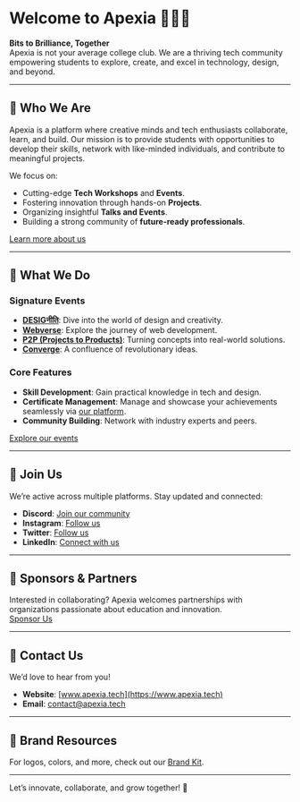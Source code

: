 # Welcome to Apexia 👨‍💻🌟

**Bits to Brilliance, Together**  
Apexia is not your average college club. We are a thriving tech community empowering students to explore, create, and excel in technology, design, and beyond.

---

## 🌟 Who We Are

Apexia is a platform where creative minds and tech enthusiasts collaborate, learn, and build. Our mission is to provide students with opportunities to develop their skills, network with like-minded individuals, and contribute to meaningful projects.  

We focus on:
- Cutting-edge **Tech Workshops** and **Events**.
- Fostering innovation through hands-on **Projects**.
- Organizing insightful **Talks and Events**.
- Building a strong community of **future-ready professionals**.

[Learn more about us](https://www.apexia.tech)

---

## 🚀 What We Do

### Signature Events
- **[DESIGनीति](https://www.apexia.tech/blog)**: Dive into the world of design and creativity.
- **[Webverse](https://www.apexia.tech/blog)**: Explore the journey of web development.
- **[P2P (Projects to Products)](https://www.apexia.tech/blog)**: Turning concepts into real-world solutions.
- **[Converge](https://www.apexia.tech/events)**: A confluence of revolutionary ideas.

### Core Features
- **Skill Development**: Gain practical knowledge in tech and design.  
- **Certificate Management**: Manage and showcase your achievements seamlessly via [our platform](https://certificate.apexia.tech).  
- **Community Building**: Network with industry experts and peers.  

[Explore our events](https://www.apexia.tech/events)

---

## 📌 Join Us

We’re active across multiple platforms. Stay updated and connected:  
- **Discord**: [Join our community](https://discord.com/invite/GwsBzGZnYc)  
- **Instagram**: [Follow us](https://www.instagram.com/apexia_club/)  
- **Twitter**: [Follow us](https://www.instagram.com/apexia_club/)  
- **LinkedIn**: [Connect with us](https://www.linkedin.com/company/apexia-community/)  

---

## 🤝 Sponsors & Partners

Interested in collaborating? Apexia welcomes partnerships with organizations passionate about education and innovation.  
[Sponsor Us](https://hhbqah83d5k.typeform.com/to/Ht4dVGOa)

---

## 📩 Contact Us

We’d love to hear from you!  
- **Website**: [www.apexia.tech](https://www.apexia.tech)  
- **Email**: [contact@apexia.tech](mailto:apexiacontact@gmail.com)  

---

## 🎨 Brand Resources

For logos, colors, and more, check out our [Brand Kit](https://apexia-community.notion.site/).

---

Let’s innovate, collaborate, and grow together! 🌟
